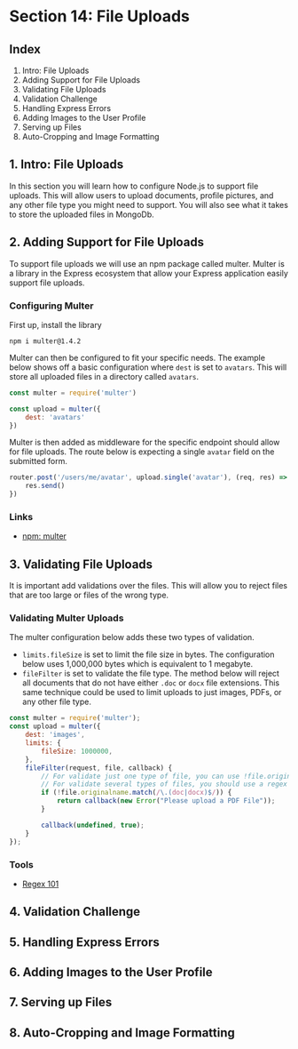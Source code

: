 # Section 14: File Uploads

## Index
1. Intro: File Uploads
2. Adding Support for File Uploads
3. Validating File Uploads
4. Validation Challenge
5. Handling Express Errors
6. Adding Images to the User Profile
7. Serving up Files
8. Auto-Cropping and Image Formatting

## 1. Intro: File Uploads
In this section you will learn how to configure Node.js to support file uploads. This will allow users to upload documents, profile pictures, and any other file type you might need to support. You will also see what it takes to store the uploaded files in MongoDb.

## 2. Adding Support for File Uploads
To support file uploads we will use an npm package called multer. Multer is a library in the Express ecosystem that allow your Express application easily support file uploads.

### Configuring Multer
First up, install the library

```
npm i multer@1.4.2
```

Multer can then be configured to fit your specific needs. The example below shows off a basic configuration where `dest` is set to `avatars`. This will store all uploaded files in a directory called `avatars`.

```js
const multer = require('multer')

const upload = multer({
    dest: 'avatars'
})
```

Multer is then added as middleware for the specific endpoint should allow for file uploads. The route below is expecting a single `avatar`  field on the submitted form.

```js
router.post('/users/me/avatar', upload.single('avatar'), (req, res) => {
    res.send()
})
```

### Links
+ [npm: multer](https://www.npmjs.com/package/multer)

## 3. Validating File Uploads
It is important add validations over the files. This will allow you to reject files that are too large or files of the wrong type.

### Validating Multer Uploads
The multer configuration below adds these two types of validation.

+ `limits.fileSize` is set to limit the file size in bytes. The configuration below uses 1,000,000 bytes which is equivalent to 1 megabyte.
+ `fileFilter` is set to validate the file type. The method below will reject all documents that do not have either `.doc` or `docx` file extensions. This same technique could be used to limit uploads to just images, PDFs, or any other file type.

```js
const multer = require('multer');
const upload = multer({
    dest: 'images',
    limits: {
        fileSize: 1000000,
    },
    fileFilter(request, file, callback) {
        // For validate just one type of file, you can use !file.originalname.endsWith('.pdf'))
        // For validate several types of files, you should use a regex as shown below
        if (!file.originalname.match(/\.(doc|docx)$/)) {
            return callback(new Error("Please upload a PDF File"));
        }

        callback(undefined, true);
    }
});
```

### Tools
+ [Regex 101](https://regex101.com/)

## 4. Validation Challenge
## 5. Handling Express Errors
## 6. Adding Images to the User Profile
## 7. Serving up Files
## 8. Auto-Cropping and Image Formatting
